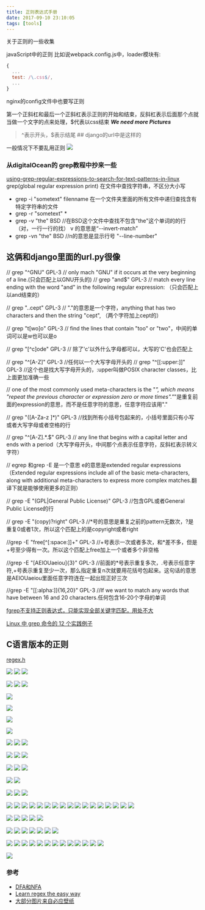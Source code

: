 ```yaml
---
title: 正则表达式手册
date: 2017-09-10 23:10:05
tags: [tools]
---
```


关于正则的一些收集


<!--more-->


javaScript中的正则
比如说webpack.config.js中，loader模块有:
```js
{
  ...
  test: /\.css$/,
  ...
}
```

nginx的config文件中也要写正则




第一个正斜杠和最后一个正斜杠表示正则的开始和结束，反斜杠表示后面那个点就当做一个文字的点来处理，$代表以css结束
***We need more Pictures***

> ^表示开头，$表示结尾 ## django的url中是这样的

一般情况下不要乱用正则
![](https://api1.reindeer36.shop/static/imgs/bee-getting-the-pollen-wallpaper-538358eb5d5a3.jpg)


### 从digitalOcean的 grep教程中抄来一些
[using-grep-regular-expressions-to-search-for-text-patterns-in-linux](https://www.digitalocean.com/community/tutorials/using-grep-regular-expressions-to-search-for-text-patterns-in-linux)
grep(global regular expression print)
在文件中查找字符串，不区分大小写
- grep -i "sometext" filenname
在一个文件夹里面的所有文件中递归查找含有特定字符串的文件
- grep -r "sometext" *
- grep -v "the" BSD //在BSD这个文件中查找不包含"the"这个单词的的行（对，一行一行的找） v 的意思是“--invert-match”
- grep -vn "the" BSD //n的意思是显示行号  "--line-number" 

## 这俩和django里面的url.py很像
// grep "^GNU" GPL-3 // only mach "GNU" if it occurs at the very beginning of a line.(只会匹配上以GNU开头的)
// grep "and$" GPL-3 // match every line ending with the word "and" in the following regular expression: （只会匹配上以and结束的）

// grep "..cept" GPL-3 // "."的意思是一个字符，anything that has two characters and then the string "cept", （两个字符加上cept的）

// grep "t[wo]o" GPL-3 //  find the lines that contain "too" or "two"，中间的单词可以是w也可以是o

// grep "[^c]ode" GPL-3 // 除了'c'以外什么字母都可以，大写的'C'也会匹配上

// grep "^[A-Z]" GPL-3 //任何以一个大写字母开头的
// grep "^[[:upper:]]" GPL-3 //这个也是找大写字母开头的，:upper叫做POSIX character classes，比上面更加准确一些

// one of the most commonly used meta-characters is the "*", which means "repeat the previous character or expression zero or more times"."*"是重复前面的expression的意思，而不是任意字符的意思，任意字符应该用"."

// grep "([A-Za-z ]*)" GPL-3 //找到所有小括号包起来的，小括号里面只有小写或者大写字母或者空格的行

// grep "^[A-Z].*\.$" GPL-3 // any line that begins with a capital letter and ends with a period（大写字母开头，中间那个点表示任意字符，反斜杠表示转义字符）

// egrep 和grep -E 是一个意思
e的意思是extended regular expressions（Extended regular expressions include all of the basic meta-characters, along with additional meta-characters to express more complex matches.翻译下就是能够使用更多的正则）

// grep -E "(GPL|General Public License)" GPL-3 //包含GPL或者General Public License的行

// grep -E "(copy)?right" GPL-3 //*号的意思是重复之前的pattern无数次，?是重复0或者1次，所以这个匹配上的是copyright或者right

//grep -E "free[^[:space:]]+" GPL-3 //+号表示一次或者多次，和*差不多，但是+号至少得有一次。所以这个匹配上free加上一个或者多个非空格

//grep -E "[AEIOUaeiou]{3}" GPL-3  //前面的*号表示重复多次，.号表示任意字符,+号表示重复至少一次，那么指定重复n次就要用花括号包起来。这句话的意思是AEIOUaeiou里面任意字符连在一起出现正好三次

//grep -E "[[:alpha:]]{16,20}" GPL-3 //If we want to match any words that have between 16 and 20 characters.任何包含16-20个字母的单词


[fgrep不支持正则表达式，只能实现全部关键字匹配，用处不大](http://www.178linux.com/7040)


[Linux 中 grep 命令的 12 个实践例子](http://blog.jobbole.com/112580/)



## C语言版本的正则
[regex.h](https://zfl9.github.io/c-regex-pcre.html)

![](https://api1.reindeer36.shop/static/imgs/scenery151110067848.jpg)
![](https://api1.reindeer36.shop/static/imgs/1513521515888.jpg)
![](https://api1.reindeer36.shop/static/imgs/1513521557303.jpg)


![](https://api1.reindeer36.shop/static/imgs/1102533911-1.jpg)
![](https://api1.reindeer36.shop/static/imgs/20120103214255_nTsVt.jpg)
![](https://api1.reindeer36.shop/static/imgs/apic5964_sc115.jpg)

![](https://api1.reindeer36.shop/static/imgs/strawberry-festival.jpg)



![](https://api1.reindeer36.shop/static/imgs/macro-of-yellow-narcisa-flower-wallpaper-53834d45b40a1.jpg)

![](https://api1.reindeer36.shop/static/imgs/yellow-autumn-leaves-wallpaper-537f1e4672a31.jpg)



![](https://api1.reindeer36.shop/static/imgs/rice_on_trunk.jpg)

![](https://api1.reindeer36.shop/static/imgs/EibseeHerbst_EN-AU10470771604_1920x1080.jpg)
![](https://api1.reindeer36.shop/static/imgs/FoxMolt_ZH-CN7917304192_1920x1080.jpg)
![](https://api1.reindeer36.shop/static/imgs/FremontPeak_EN-AU8617183007_1920x1080.jpg)

![](https://api1.reindeer36.shop/static/imgs/HuaynaPicchu_EN-AU9938663347_1920x1080.jpg)
![](https://api1.reindeer36.shop/static/imgs/HubbleSaturn_EN-AU12572317531_1920x1080.jpg)
![](https://api1.reindeer36.shop/static/imgs/JeanLafitte_EN-AU11428973003_1920x1080.jpg)



![](https://api1.reindeer36.shop/static/imgs/OtterChillin_EN-AU10154811440_1920x1080.jpg)
![](https://api1.reindeer36.shop/static/imgs/ParkRangerIsmael_EN-AU8783805449_1920x1080.jpg)
![](https://api1.reindeer36.shop/static/imgs/PortAntonio_EN-AU9246692740_1920x1080.jpg)

![](https://api1.reindeer36.shop/static/imgs/RedAntarctica_EN-AU12197122155_1920x1080.jpg)
![](https://api1.reindeer36.shop/static/imgs/SaltApple_EN-AU13056568956_1920x1080.jpg)

![](https://api1.reindeer36.shop/static/imgs/SuperBlueBloodMoon_JA-JP11881086623_1920x1080.jpg)
![](https://api1.reindeer36.shop/static/imgs/TDPflamingos_EN-AU9923017546_1920x1080.jpg)
![](https://api1.reindeer36.shop/static/imgs/WavePoppy_EN-AU9071800685_1920x1080.jpg)

![](https://api1.reindeer36.shop/static/imgs/BlueMushroom_EN-AU9252668987_1920x1080.jpg)
![](https://api1.reindeer36.shop/static/imgs/DCCB_EN-AU11982634575_1920x1080.jpg)
![](https://api1.reindeer36.shop/static/imgs/DogWork_EN-AU10032511594_1920x1080.jpg)
![](https://api1.reindeer36.shop/static/imgs/ElkValleyVideo_EN-AU7645555683_1920x1080.jpg)
![](https://api1.reindeer36.shop/static/imgs/Forest_ZH-CN16430313748_1920x1080.jpg)
![](https://api1.reindeer36.shop/static/imgs/HeronIslandShark_EN-AU12565902939_1920x1080.jpg)
![](https://api1.reindeer36.shop/static/imgs/Mapleleaf_ZH-CN9491310356_1920x1080.jpg)
![](https://api1.reindeer36.shop/static/imgs/MaryLouWilliams_EN-AU11937645356_1920x1080.jpg)
![](https://api1.reindeer36.shop/static/imgs/Mooncake_ZH-CN10274798301_1920x1080.jpg)
![](https://api1.reindeer36.shop/static/imgs/MooseLakeGrass_EN-AU11940305772_1920x1080.jpg)
![](https://api1.reindeer36.shop/static/imgs/PlutoNorthPole_ZH-CN12213356975_1920x1080.jpg)
![](https://api1.reindeer36.shop/static/imgs/Rapadalen_EN-AU11885358150_1920x1080.jpg)
![](https://api1.reindeer36.shop/static/imgs/SweetChestnut_ZH-CN10220364928_1920x1080.jpg)
![](https://api1.reindeer36.shop/static/imgs/TadamiTrain_ZH-CN13495442975_1920x1080.jpg)
![](https://api1.reindeer36.shop/static/imgs/TahquamenonFalls_EN-AU8966938934_1920x1080.jpg)
![](https://api1.reindeer36.shop/static/imgs/VallesMarineris_ZH-CN10598461085_1920x1080.jpg)
![](https://api1.reindeer36.shop/static/imgs/WorldRefugeeDay_EN-AU5421237644_1920x1080.jpg)



![](https://api1.reindeer36.shop/static/imgs/LakePowellStorm_ZH-CN6822865622_1920x1080.jpg)
![](https://api1.reindeer36.shop/static/imgs/OceanCurrents_ZH-CN13704695457_1920x1080.jpg)
![](https://api1.reindeer36.shop/static/imgs/Aldabra_EN-AU10067035056_1920x1080.jpg)
![](https://api1.reindeer36.shop/static/imgs/EborFallsVideo_EN-AU8428374700_1920x1080.jpg)
![](https://api1.reindeer36.shop/static/imgs/OsoyoosExpressway_EN-AU12955968650_1920x1080.jpg)


![](https://api1.reindeer36.shop/static/imgs/BailysBeads_ZH-CN5728297739_1920x1080.jpg)
![](https://api1.reindeer36.shop/static/imgs/ElkFallsBridge_ZH-CN3921681387_1920x1080.jpg)
![](https://api1.reindeer36.shop/static/imgs/HawksbillCrag_ZH-CN4429681235_1920x1080.jpg)
![](https://api1.reindeer36.shop/static/imgs/HKreuni_ZH-CN5683726370_1920x1080.jpg)
![](https://api1.reindeer36.shop/static/imgs/ManausBasin_ZH-CN4303809335_1920x1080.jpg)
![](https://api1.reindeer36.shop/static/imgs/RootBridge_ZH-CN5173953292_1920x1080.jpg)
![](https://api1.reindeer36.shop/static/imgs/SalcombeDevon_ZH-CN5806331292_1920x1080.jpg)




![](https://api1.reindeer36.shop/static/imgs/RainierMilkyWay_ZH-CN9404321904_1920x1080.jpg)
![](https://api1.reindeer36.shop/static/imgs/PeruvianRainforest_ZH-CN4066508593_1920x1080.jpg)
![](https://api1.reindeer36.shop/static/imgs/Ghyakar_ZH-CN4631836915_1920x1080.jpg)
![](https://api1.reindeer36.shop/static/imgs/LuciolaCruciata_ZH-CN9063767400_1920x1080.jpg)
![](https://api1.reindeer36.shop/static/imgs/HallstattAustria_PT-BR9407016733_1920x1080.jpg)
![](https://api1.reindeer36.shop/static/imgs/PingganVillage_ZH-CN10035092925_1920x1080.jpg)
![](https://api1.reindeer36.shop/static/imgs/RainforestMoss_ZH-CN2878951870_1920x1080.jpg)
![](https://api1.reindeer36.shop/static/imgs/BlumenwieseNRW_ZH-CN4774429225_1920x1080.jpg)
![](https://api1.reindeer36.shop/static/imgs/HopeValley_ZH-CN2208363231_1920x1080.jpg)
![](https://api1.reindeer36.shop/static/imgs/NFLDfog_ZH-CN4846953507_1920x1080.jpg)
![](https://api1.reindeer36.shop/static/imgs/dragonboat_ZH-CN0697680986_1920x1080.jpg)
![](https://api1.reindeer36.shop/static/imgs/Manhattanhenge_ZH-CN4659585143_1920x1080.jpg)
![](https://api1.reindeer36.shop/static/imgs/QingMingHuangShan_ZH-CN12993895964_1920x1080.jpg)




![](https://api1.reindeer36.shop/static/imgs/starry-night-van-gogh.jpg)
### 参考
- [DFA和NFA](http://www.importnew.com/26560.html)
- [Learn regex the easy way](https://github.com/ziishaned/learn-regex)
- [大部分图片来自必应壁纸](https://bing.ioliu.cn/)
